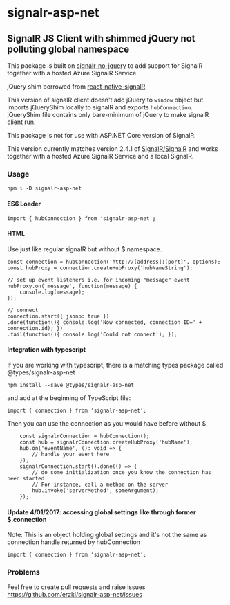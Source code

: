 # signalr-asp-net

## SignalR JS Client with shimmed jQuery not polluting global namespace

This package is built on [signalr-no-jquery](https://github.com/DVLP/signalr-no-jquery) to add support for SignalR together with a hosted Azure SignalR Service.

jQuery shim borrowed from [react-native-signalR](https://github.com/olofd/react-native-signalr)

This version of signalR client doesn't add jQuery to `window` object but imports jQueryShim locally to signalR and exports `hubConnection`.
jQueryShim file contains only bare-minimum of jQuery to make signalR client run.

This package is not for use with ASP.NET Core version of SignalR.

This version currently matches version 2.4.1 of [SignalR/SignalR](https://github.com/SignalR/SignalR) and works together with a hosted Azure SignalR Service and a local SignalR.

### Usage

```
npm i -D signalr-asp-net
```

#### ES6 Loader

```
import { hubConnection } from 'signalr-asp-net';
```

#### HTML

Use just like regular signalR but without $ namespace.

```
const connection = hubConnection('http://[address]:[port]', options);
const hubProxy = connection.createHubProxy('hubNameString');

// set up event listeners i.e. for incoming "message" event
hubProxy.on('message', function(message) {
    console.log(message);
});

// connect
connection.start({ jsonp: true })
.done(function(){ console.log('Now connected, connection ID=' + connection.id); })
.fail(function(){ console.log('Could not connect'); });

```

#### Integration with typescript

If you are working with typescript, there is a matching types package called @types/signalr-asp-net

```
npm install --save @types/signalr-asp-net
```

and add at the beginning of TypeScript file:

```
import { connection } from 'signalr-asp-net';
```

Then you can use the connection as you would have before without $.

```
    const signalrConnection = hubConnection();
    const hub = signalrConnection.createHubProxy('hubName');
    hub.on('eventName', (): void => {
        // handle your event here
    });
    signalrConnection.start().done(() => {
        // do some initialization once you know the connection has been started
        // For instance, call a method on the server
        hub.invoke('serverMethod', someArgument);
    });
```

#### Update 4/01/2017: accessing global settings like through former $.connection

Note: This is an object holding global settings and it's not the same as connection handle returned by hubConnection

```
import { connection } from 'signalr-asp-net';
```

### Problems

Feel free to create pull requests and raise issues <https://github.com/erzki/signalr-asp-net/issues>
